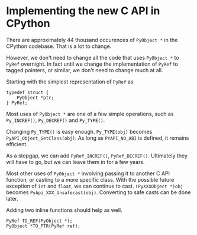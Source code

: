 # Implementing the new C API in CPython

There are approximately 44 thousand occurences of `PyObject *` in the CPython codebase.
That is a lot to change.

However, we don't need to change all the code that uses `PyObject *` to `PyRef` overnight.
In fact until we change the implementation of `PyRef` to tagged pointers, or similar, we
don't need to change much at all.

Starting with the simplest representation of `PyRef` as
```
typedef struct {
    PyObject *ptr;
} PyRef;
```

Most uses of `PyObject *` are one of a few simple operations, such as `Py_INCREF()`, `Py_DECREF()`
and `Py_TYPE()`.

Changing `Py_TYPE()` is easy enough.
`Py_TYPE(obj)` becomes `PyAPI_Object_GetClass(obj)`. As long as `PYAPI_NO_ABI` is defined, it remains efficient.

As a stopgap, we can add `PyRef_INCREF()`, `PyRef_DECREF()`.
Ultimately they will have to go, but we can leave them in for a few years.

Most other uses of `PyObject *` involving passing it to another C API function, or casting to a more
specific class. With the possible future exception of `int` and `float`, we can continue to cast.
`(PyXXXObject *)obj` becomes `PyApi_XXX_Unsafecast(obj)`.
Converting to safe casts can be done later.

Adding two inline functions should help as well.
```
PyRef TO_REF(PyObject *);
PyObject *TO_PTR(PyRef ref);
```

